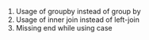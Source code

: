 1. Usage of groupby instead of group by
2. Usage of inner join instead of left-join
3. Missing end while using case